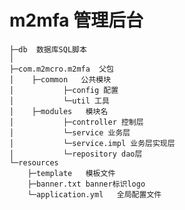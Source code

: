 # m2mfa     管理后台
    ├─db  数据库SQL脚本
    │ 
    ├─com.m2mcro.m2mfa  父包
    │    ├─common   公共模块
    │           ├─config 配置
    │           └─util 工具
    │    ├─modules   模块名
    │           ├─controller 控制层
    │           └─service 业务层
    │           └─service.impl 业务层实现层
    │           └─repository dao层
    └─resources 
        ├─template   模板文件
        ├─banner.txt banner标识logo
        └─application.yml   全局配置文件
        
        
